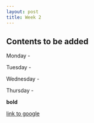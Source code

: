 ```yaml
---
layout: post
title: Week 2
---
```


## Contents to be added


Monday - 

Tuesday - 

Wednesday - 

Thursday -  

**bold**

[link to google]("www.google.com")
